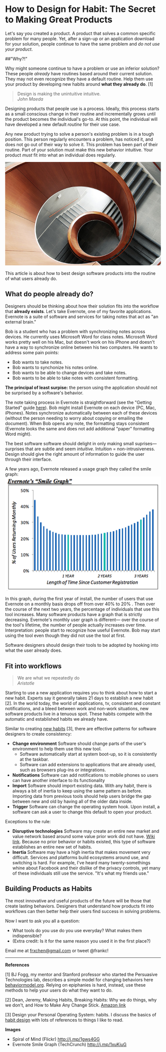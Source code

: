 # How to Design for Habit: The Secret to Making Great Products

Let's say you created a product. A product that solves a common specific problem for many people. Yet, after a sign-up or an application download for your solution, people continue to have the same problem and *do not use your product*.

##"Why?!"

Why might someone continue to have a problem or use an inferior solution? These people *already* have routines based around their current solution. They may not even recognize they have a default routine. Help them use your product by developing new habits around **what they already do**. [1]

> Design is making the unintuitive intuitive.  
> *John Maeda*

Designing products that people use is a process. Ideally, this process starts as a small conscious change in their routine and incrementally grows until the product becomes the individual's go-to. At this point, the individual will have developed a new default *routine* for their use case.

Any new product trying to solve a person's existing problem is in a tough position. This person regularly encounters a problem, has noticed it, and does not go out of their way to solve it. This problem has been part of their routine. Part of your solution must make this new behavior intuitive. Your product *must* fit into what an individual does regularly.

![Penrose stairs are impossible stairs, they descend or ascend to form a continuous loop. This photograph (not Penrose stairs) is beautiful yet disorienting. People probably take these!](spiral.jpg)

This article is about how to best design software products into the routine of what users already do.

## What do people already do?

Designers should be thinking about how their solution fits into the workflow that **already exists**. Let's take Evernote, one of my favorite applications. Evernote is a suite of software and services for taking notes that act as "an external brain."

Bob is a student who has a problem with synchronizing notes across devices. He currently uses Microsoft Word for class notes. Microsoft Word works pretty well on his Mac, but doesn't work on his iPhone and doesn't have a way to synchronize online between his two computers. He wants to address some pain points:

- Bob wants to take notes.
- Bob wants to synchonize his notes online.
- Bob wants to be able to change devices and take notes.
- Bob wants to be able to take notes with consistent formatting.

**The principal of least surpise:** the person using the application should not be surprised by a software's behavior.

The note taking process in Evernote is straightforward (see the "Getting Started" guide [here](https://evernote.com/getting_started)). Bob might install Evernote on each device (PC, Mac, iPhones). Notes synchronize automatically between each of these devices (without the person needing to worry about copying or emailing the document). When Bob opens any note, the formatting stays consistent (Evernote looks the same and does not add additional "paper" formatting Word might).

The best software software should delight in only making small suprises— surprises that are subtle and seem *intuitive*. Intuition = non-intrusiveness. Design should give the right amount of information to guide the user through their interface.

A few years ago, Evernote released a usage graph they called the smile graph:
![Evernote Smile Graph](evernote-smile-graph.png)

In this graph, during the first year of install, the number of users that use Evernote on a monthly basis drops off from over 40% to 20% . Then over the course of the next two years, the percentage of individuals that use this tool increases. Many software products have a graph that is strictly decreasing. Evernote's monthly user graph is different— over the course of the tool's lifetime, the number of people actually increases over time. Interpretation: people start to recognize how useful Evernote. Bob may start using the tool even though they did not use the tool at first.

Software designers should design their tools to be adopted by hooking into what the user already does.

## Fit into workflows

> We are what we repeatedly do  
> *Aristotle*

Starting to use a new application requires you to think about how to start a new habit. Experts say it generally takes 21 days to establish a new habit [2]. In the world today, the world of applications, tv, consistent and constant notifications, and a bleed between work and non-work situations, new software products live in a tenuous spot. These habits compete with the automatic and established habits we already have.

Similar to creating [new habits](http://j.mp/1tnMQNv) [3], there are effective patterns for software designers to create consistency:

- **Change environment** Software should change parts of the user's environment to help them use this new tool.
    - Software automatically start at system boot-up, so it is consistently at the taskbar.
    - Software can add extensions to applications that are already used, such as browsers plug-ins or integrations.
- **Notifications** Software can add notifications to mobile phones so users can have another interface to its functionality
- **Import** Software should import existing data. With any habit, there is always a bit of inertia to keep using the same pattern as before. Importing data from previous tools should help users bridge the gap between new and old by having all of the older data inside.
- **Trigger** Software can change the operating system hook. Upon install, a software can ask a user to change this default to open your product.

Exceptions to the rule:
- **Disruptive technologies** Software may create an entire new market and value network based around some value prior work did not have. [Wiki link](http://j.mp/1tnQwyO). Because no prior behavior or habits existed, this type of software establishes an entire new set of habits.
- **Inertia** Software may have a high inertia that makes movement very difficult. Services and platforms build ecosystems around use, and switching is hard. For example, I've heard many twenty-somethings whine about Facebook and their dislike of the privacy controls, yet many of these individuals still use the service. "It's what my friends use."

## Building Products as Habits

The most innovative and useful products of the future will be those that create lasting behaviors. Designers that understand how products fit into workflows can then better help their users find success in solving problems.

Now I want to ask you all a question:

- What tools do you use do you use everyday? What makes them indispensible?
- (Extra credit: Is it for the same reason you used it in the first place?)

Email me at <frxchen@gmail.com> or tweet @frankc!

-------

**References**

[1] BJ Fogg, my mentor and Stanford professor who started the Persuasive Technologies lab, describes a simple model for changing behaviors here [behaviormodel.org](http://j.mp/1zqTGCt). Relying on epiphanies is hard, instead, use these methods to help your users do what they want to do. 

[2] Dean, Jeremy, Making Habits, Breaking Habits: Why we do things, why we don't, and How to Make Any Change Stick. [Amazon link](http://j.mp/UIESiN)

[3] Design your Personal Operating System: habits. I discuss the basics of [habit design](http://j.mp/1tnMQNv) with lots of references to things I like to read.

**Images**  
- Spiral of Mind (Flickr) <http://j.mp/1gws4GG>
- Evernote Smile Graph (TechCrunch) <http://j.mp/1xuKiuG>

